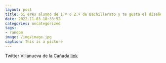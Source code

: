 ```yaml
---
layout: post
title: Si eres alumno de 1.º o 2.º de Bachillerato y te gusta el diseño digital, la animación o los videojuegos te dejamos esta informa...
date: 2022-11-03 18:33:52
categories: uncategorized
tags:
- random
image: /img/image.jpg
caption: This is a picture
---
```

Twitter Villanueva de la Cañada [link](https://twitter.com/AytoVDLCanada/status/1588136092246630401)
